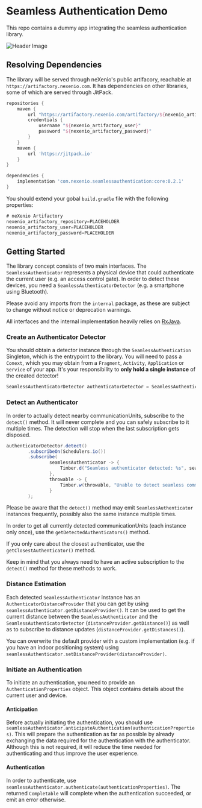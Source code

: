 Seamless Authentication Demo
============================

This repo contains a dummy app integrating the seamless authentication library.

![Header Image](https://raw.githubusercontent.com/neXenio/Seamless-Authentication-Demo/master/media/header.jpg)

## Resolving Dependencies

The library will be served through neXenio's public artifacory, reachable at `https://artifactory.nexenio.com`. It has dependencies on other libraries, some of which are served through JitPack.

```gradle
repositories {
    maven {
        url "https://artifactory.nexenio.com/artifactory/${nexenio_artifactory_repository}/"
        credentials { 
            username "${nexenio_artifactory_user}" 
            password "${nexenio_artifactory_password}"
        }
    }
    maven {
        url 'https://jitpack.io'
    }
}

dependencies {
    implementation 'com.nexenio.seamlessauthentication:core:0.2.1'
}
```

You should extend your gobal `build.gradle` file with the following properties:

```gradle
# neXenio Artifactory
nexenio_artifactory_repository=PLACEHOLDER
nexenio_artifactory_user=PLACEHOLDER
nexenio_artifactory_password=PLACEHOLDER
```

## Getting Started

The library concept consists of two main interfaces. The `SeamlessAuthenticator` represents a physical device that could authenticate the current user (e.g. an access control gate). In order to detect these devices, you need a `SeamlessAuthenticatorDetector` (e.g. a smartphone using Bluetooth).

Please avoid any imports from the `internal` package, as these are subject to change without notice or deprecation warnings.

All interfaces and the internal implementation heavily relies on [RxJava](https://github.com/ReactiveX/RxJava).

### Create an Authenticator Detector

You should obtain a detector instance through the `SeamlessAuthentication` Singleton, which is the entrypoint to the library. You will need to pass a `Conext`, which you may obtain from a `Fragment`, `Activity`, `Application` or `Service` of your app. It's your responsibility to **only hold a single instance** of the created detector!

```java
SeamlessAuthenticatorDetector authenticatorDetector = SeamlessAuthentication.createDetector(this);
```

### Detect an Authenticator

In order to actually detect nearby communicationUnits, subscribe to the `detect()` method. It will never complete and you can safely subscribe to it multiple times. The detection will stop when the last subscription gets disposed.

```java
authenticatorDetector.detect()
        .subscribeOn(Schedulers.io())
        .subscribe(
                seamlessAuthenticator -> {
                    Timber.d("Seamless authenticator detected: %s", seamlessAuthenticator);
                },
                throwable -> {
                    Timber.w(throwable, "Unable to detect seamless communicationUnits");
                }
        );
```

Please be aware that the `detect()` method may emit `SeamlessAuthenticator` instances frequently, possibly also the same instance multiple times.

In order to get all currently detected communicationUnits (each instance only once), use the `getDetectedAuthenticators()` method.

If you only care about the closest authenticator, use the `getClosestAuthenticator()` method.

Keep in mind that you always need to have an active subscription to the `detect()` method for these methods to work.

### Distance Estimation

Each detected `SeamlessAuthenticator` instance has an `AuthenticatorDistanceProvider` that you can get by using `seamlessAuthenticator.getDistanceProvider()`. It can be used to get the current distance between the `SeamlessAuthenticator` and the `SeamlessAuthenticatorDetector` (`distanceProvider.getDistance()`) as well as to subscribe to distance updates (`distanceProvider.getDistances()`).

You can overwrite the default provider with a custom implementation (e.g. if you have an indoor positioning system) using `seamlessAuthenticator.setDistanceProvider(distanceProvider)`.

### Initiate an Authentication

To initiate an authentication, you need to provide an `AuthenticationProperties` object. This object contains details about the current user and device.

#### Anticipation

Before actually initiating the authentication, you should use `seamlessAuthenticator.anticipateAuthentication(authenticationProperties)`. This will prepare the authentication as far as possible by already exchanging the data required for the authentication with the authenticator. Although this is not required, it will reduce the time needed for authenticating and thus improve the user experience.

#### Authentication

In order to authenticate, use `seamlessAuthenticator.authenticate(authenticationProperties)`. The returned `Completable` will complete when the authentication succeeded, or emit an error otherwise.





